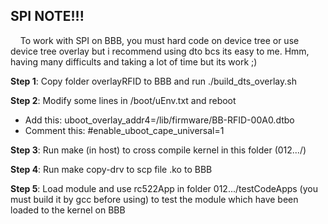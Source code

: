 ## SPI NOTE!!!

&nbsp;&nbsp;&nbsp;&nbsp;To work with SPI on BBB, you must hard code on device tree or use device tree overlay but i recommend using dto bcs its easy to me. Hmm, having many difficults and taking a lot of time but its work ;)

**Step 1**: Copy folder overlayRFID to BBB and run ./build_dts_overlay.sh 

**Step 2**: Modify some lines in /boot/uEnv.txt and reboot
+ Add this: uboot_overlay_addr4=/lib/firmware/BB-RFID-00A0.dtbo
+ Comment this: #enable_uboot_cape_universal=1

**Step 3**: Run make (in host) to cross compile kernel in this folder (012.../)

**Step 4**: Run make copy-drv to scp file .ko to BBB

**Step 5**: Load module and use rc522App in folder 012.../testCodeApps (you must build it by gcc before using) to test the module which have been loaded to the kernel on BBB
